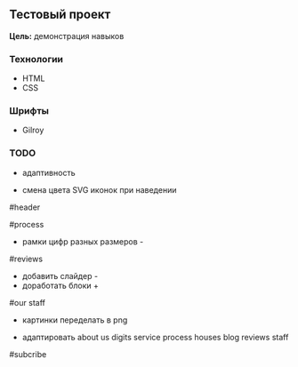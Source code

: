 ## Тестовый проект

__Цель:__ демонстрация навыков

### Технологии 
- HTML
- CSS 

### Шрифты
- Gilroy

### TODO
- адаптивность

- смена цвета SVG иконок при наведении

#header


#process 
- рамки цифр разных размеров -

<!-- #houses +
- метки rent,sale добавить padding +
- при наведении (менять цвет иконок, цвет like) +
- выровнять текст в кнопке book now + -->

#reviews
- добавить слайдер - 
- доработать блоки +

#our staff 
- картинки переделать в png 

- адаптировать 
about us
digits
service
process
houses
blog
reviews
staff

<!-- #FAQ
 - сделать каркас из: title_area+картинка+btn_area -->

#subcribe